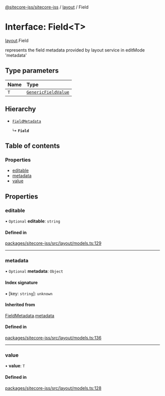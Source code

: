 [@sitecore-jss/sitecore-jss](../README.md) / [layout](../modules/layout.md) / Field

# Interface: Field\<T\>

[layout](../modules/layout.md).Field

represents the field metadata provided by layout service in editMode 'metadata'

## Type parameters

| Name | Type |
| :------ | :------ |
| `T` | [`GenericFieldValue`](../modules/layout.md#genericfieldvalue) |

## Hierarchy

- [`FieldMetadata`](layout.FieldMetadata.md)

  ↳ **`Field`**

## Table of contents

### Properties

- [editable](layout.Field.md#editable)
- [metadata](layout.Field.md#metadata)
- [value](layout.Field.md#value)

## Properties

### editable

• `Optional` **editable**: `string`

#### Defined in

[packages/sitecore-jss/src/layout/models.ts:129](https://github.com/Sitecore/jss/blob/284ab8f9d/packages/sitecore-jss/src/layout/models.ts#L129)

___

### metadata

• `Optional` **metadata**: `Object`

#### Index signature

▪ [key: `string`]: `unknown`

#### Inherited from

[FieldMetadata](layout.FieldMetadata.md).[metadata](layout.FieldMetadata.md#metadata)

#### Defined in

[packages/sitecore-jss/src/layout/models.ts:136](https://github.com/Sitecore/jss/blob/284ab8f9d/packages/sitecore-jss/src/layout/models.ts#L136)

___

### value

• **value**: `T`

#### Defined in

[packages/sitecore-jss/src/layout/models.ts:128](https://github.com/Sitecore/jss/blob/284ab8f9d/packages/sitecore-jss/src/layout/models.ts#L128)
